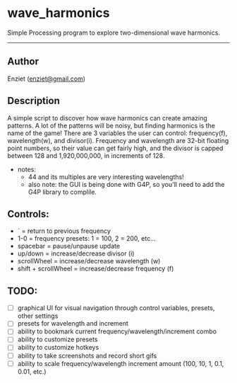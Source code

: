 # wave_harmonics
Simple Processing program to explore two-dimensional wave harmonics.

----
## Author

Enziet (enziet@gmail.com)


## Description

A simple script to discover how wave harmonics can create amazing patterns. A lot of the patterns
will be noisy, but finding harmonics is the name of the game! There are 3 variables the user can control:
frequency(f), wavelength(w), and divisor(i). Frequency and wavelength are 32-bit floating point numbers,
so their value can get fairly high, and the divisor is capped between 128 and 1,920,000,000, in increments
of 128. 

- notes:
  - 44 and its multiples are very interesting wavelengths!
  - also note: the GUI is being done with G4P, so you'll need to add the G4P library to complile.


## Controls:

- ` = return to previous frequency
- 1-0 = frequency presets: 1 = 100, 2 = 200, etc...
- spacebar = pause/unpause update
- up/down = increase/decrease divisor (i)
- scrollWheel = increase/decrease wavelength (w)
- shift + scrollWheel = increase/decrease frequency (f)


## TODO:

- [ ] graphical UI for visual navigation through control variables, presets, other settings
- [ ] presets for wavelength and increment
- [ ] ability to bookmark current frequency/wavelength/increment combo
- [ ] ability to customize presets
- [ ] ability to customize hotkeys
- [ ] ability to take screenshots and record short gifs
- [ ] ability to scale frequency/wavelength increment amount (100, 10, 1, 0.1, 0.01, etc.)
